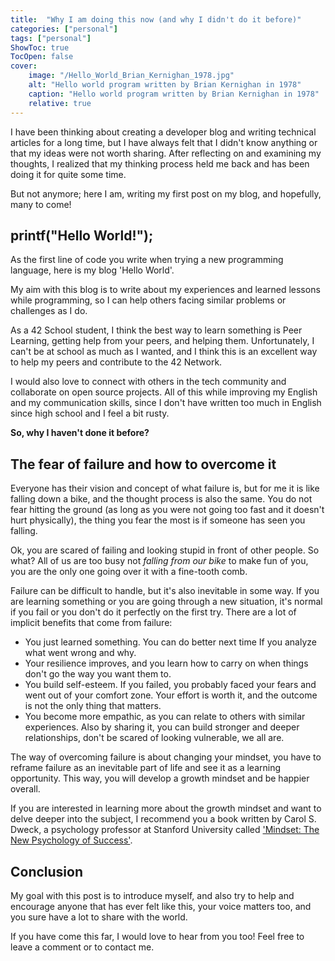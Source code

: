 ```yaml
---
title:  "Why I am doing this now (and why I didn't do it before)"
categories: ["personal"]
tags: ["personal"]
ShowToc: true
TocOpen: false
cover:
    image: "/Hello_World_Brian_Kernighan_1978.jpg"
    alt: "Hello world program written by Brian Kernighan in 1978"
    caption: "Hello world program written by Brian Kernighan in 1978"
    relative: true 
---
```


I have been thinking about creating a developer blog and writing technical
articles for a long time, but I have always felt that I didn't know anything
or that my ideas were not worth sharing. After reflecting on and examining my
thoughts, I realized that my thinking process held me back and has been doing
it for quite some time.

But not anymore; here I am, writing my first post on my blog, and hopefully, many
to come!

## printf("Hello World!");

As the first line of code you write when trying a new programming language,
here is my blog 'Hello World'.

My aim with this blog is to write about my experiences and learned lessons while
programming, so I can help others facing similar problems or challenges as I do.

As a 42 School student, I think the best way to learn something is Peer
Learning, getting help from your peers, and helping them. Unfortunately, I
can't be at school as much as I wanted, and I think this is an excellent way to
help my peers and contribute to the 42 Network.

I would also love to connect with others in the tech community and collaborate
on open source projects. All of this while improving my English and my
communication skills, since I don't have written too much in English since high
school and I feel a bit rusty.

**So, why I haven't done it before?**

## The fear of failure and how to overcome it

Everyone has their vision and concept of what failure is, but for me it is
like falling down a bike, and the thought process is also the same. You do not
fear hitting the ground (as long as you were not going too fast and it doesn't
hurt physically), the thing you fear the most is if someone has seen you
falling.

Ok, you are scared of failing and looking stupid in front of other people. So what?
All of us are too busy not _falling from our bike_ to make fun of you, you
are the only one going over it with a fine-tooth comb.

Failure can be difficult to handle, but it's also inevitable in some way. If you
are learning something or you are going through a new situation, it's normal if
you fail or you don't do it perfectly on the first try. There are a lot of
implicit benefits that come from failure:

- You just learned something. You can do better next time If you analyze what
	went wrong and why.
- Your resilience improves, and you learn how to carry on when things don't go
	the way you want them to.
- You build self-esteem. If you failed, you probably faced your fears
	and went out of your comfort zone. Your effort is worth it, and the
	outcome is not the only thing that matters.
- You become more empathic, as you can relate to others with similar experiences.
	Also by sharing it, you can build stronger and deeper relationships, don't
	be scared of looking vulnerable, we all are.

The way of overcoming failure is about changing your mindset, you have to
reframe failure as an inevitable part of life and see it as a learning
opportunity. This way, you will develop a growth mindset and be happier overall.

If you are interested in learning more about the growth mindset and want to
delve deeper into the subject, I recommend you a book written by Carol S. Dweck,
a psychology professor at Stanford University called ['Mindset: The New
Psychology of
Success'](https://www.google.com/search?sxsrf=APwXEdcK1-P0DMV1v0ejfTvYpAIWeun4Pw:1679917813067&si=AMnBZoG3cRyxvViEiVWeqgrn-CuWcnxp6_6_G7EH225wAKYHQoWMnatQiAo0vcw0MQQYiLz8EutZZSl9ndjCFC7IMK-QkSppudOvuoHoKgCUvdXYLGwiDUOOe_YGIcJC9yqynZFXv0vNHmtP9OqEhKHebm-OMh8PbncOdHnOnDllD4wmJFnEJfpmQl2_Ziu2vuLI8wOKsHVz8noR9tninCiikLgmND3BaAXk5Kyg05LlNnnKTjy5CX3V-nYOiSUw2Y6fqWFvrSPAFmJQtr3T_xEIzFHg5sVvdIjJv8R0CHhNs8ctCU_jEDyDfGhHaCzk4PJ_oIQbNiB2MnYpNUXCGxFmeDUvK70DSw%3D%3D&q=mindset+the+new+psychology+of+success&sa=X&ved=2ahUKEwjppf_Dhfz9AhU0kFwKHU5JACoQs9oBKAB6BAhQEAI&biw=958&bih=919&dpr=1#wptab=si:AMnBZoG3LdTOK9CLLaTEr5J1eNwTpkLw2JLlhIS-WjzLt9CWpvvCAxI09su8bje4y0XX6T6mPpJvHm0fTNcNLuQPuwuy9PrBKb21TchoUcu8As_bElOQYtzYuL_9Rv4ZIQur255ZQCi2TVvVyo6jGcBL0pVlAgzDYA%3D%3D).

## Conclusion

My goal with this post is to introduce myself, and also try to help and
encourage anyone that has ever felt like this, your voice matters too, and you
sure have a lot to share with the world.

If you have come this far, I would love to hear from you too! Feel free to leave
a comment or to contact me.
